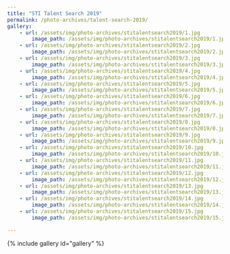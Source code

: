 ```yaml
---
title: "STI Talent Search 2019"
permalink: /photo-archives/talent-search-2019/
gallery:
    - url: /assets/img/photo-archives/stitalentsearch2019/1.jpg
        image_path: /assets/img/photo-archives/stitalentsearch2019/1.jpg
    - url: /assets/img/photo-archives/stitalentsearch2019/2.jpg
        image_path: /assets/img/photo-archives/stitalentsearch2019/2.jpg
    - url: /assets/img/photo-archives/stitalentsearch2019/3.jpg
        image_path: /assets/img/photo-archives/stitalentsearch2019/3.jpg
    - url: /assets/img/photo-archives/stitalentsearch2019/4.jpg
        image_path: /assets/img/photo-archives/stitalentsearch2019/4.jpg
    - url: /assets/img/photo-archives/stitalentsearch2019/5.jpg
        image_path: /assets/img/photo-archives/stitalentsearch2019/5.jpg
    - url: /assets/img/photo-archives/stitalentsearch2019/6.jpg
        image_path: /assets/img/photo-archives/stitalentsearch2019/6.jpg
    - url: /assets/img/photo-archives/stitalentsearch2019/7.jpg
        image_path: /assets/img/photo-archives/stitalentsearch2019/7.jpg
    - url: /assets/img/photo-archives/stitalentsearch2019/8.jpg
        image_path: /assets/img/photo-archives/stitalentsearch2019/8.jpg
    - url: /assets/img/photo-archives/stitalentsearch2019/9.jpg
        image_path: /assets/img/photo-archives/stitalentsearch2019/9.jpg
    - url: /assets/img/photo-archives/stitalentsearch2019/10.jpg
        image_path: /assets/img/photo-archives/stitalentsearch2019/10.jpg
    - url: /assets/img/photo-archives/stitalentsearch2019/11.jpg
        image_path: /assets/img/photo-archives/stitalentsearch2019/11.jpg
    - url: /assets/img/photo-archives/stitalentsearch2019/12.jpg
        image_path: /assets/img/photo-archives/stitalentsearch2019/12.jpg
    - url: /assets/img/photo-archives/stitalentsearch2019/13.jpg
        image_path: /assets/img/photo-archives/stitalentsearch2019/13.jpg
    - url: /assets/img/photo-archives/stitalentsearch2019/14.jpg
        image_path: /assets/img/photo-archives/stitalentsearch2019/14.jpg
    - url: /assets/img/photo-archives/stitalentsearch2019/15.jpg
        image_path: /assets/img/photo-archives/stitalentsearch2019/15.jpg

---
```


{% include gallery id="gallery" %}
